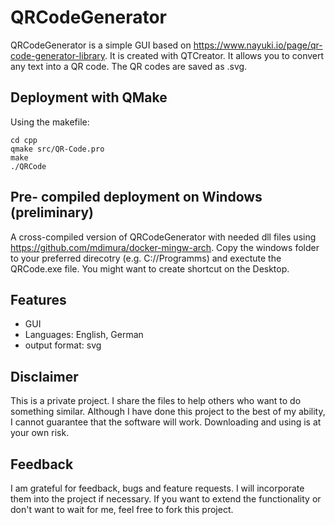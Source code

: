 # QRCodeGenerator

QRCodeGenerator is a simple GUI based on https://www.nayuki.io/page/qr-code-generator-library. It is created with QTCreator. It allows you to convert any text into a QR code. The QR codes are saved as .svg.

## Deployment with QMake

Using the makefile:
```
cd cpp
qmake src/QR-Code.pro 
make
./QRCode
```

## Pre- compiled deployment on Windows (preliminary)

A cross-compiled version of QRCodeGenerator with needed dll files using https://github.com/mdimura/docker-mingw-arch.
Copy the windows folder to your preferred direcotry (e.g. C://Programms) and exectute the QRCode.exe file. You might want to create shortcut on the Desktop.

## Features

- GUI
- Languages: English, German
- output format: svg

## Disclaimer

This is a private project. I share the files to help others who want to do something similar. Although I have done this project to the best of my ability, I cannot guarantee that the software will work. Downloading and using is at your own risk.

## Feedback

I am grateful for feedback, bugs and feature requests. I will incorporate them into the project if necessary. If you want to extend the functionality or don't want to wait for me, feel free to fork this project.
